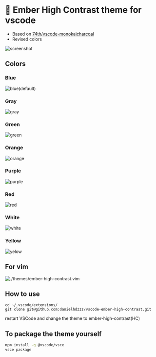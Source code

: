 # 🧯 Ember High Contrast theme for vscode

- Based on [74th/vscode-monokaicharcoal](https://github.com/74th/vscode-monokaicharcoal)
- Revised colors

![screenshot](./screenshots/screenshot.png)

## Colors

### Blue

![blue(default)](./screenshots/screenshot-blue.png)

### Gray

![gray](./screenshots/screenshot-gray.png)

### Green

![green](./screenshots/screenshot-green.png)

### Orange

![orange](./screenshots/screenshot-orange.png)

### Purple

![purple](./screenshots/screenshot-purple.png)

### Red

![red](./screenshots/screenshot-red.png)

### White

![white](./screenshots/screenshot-white.png)

### Yellow

![yelow](./screenshots/screenshot-yellow.png)

## For vim

![./themes/ember-high-contrast.vim](./themes/ember-high-contrast.vim)

## How to use

```
cd ~/.vscode/extensions/
git clone git@github.com:danielhdzzz/vscode-ember-high-contrast.git
```

restart VSCode and change the theme to ember-high-contrast(HC)

## To package the theme yourself

```bash
npm install -g @vscode/vsce
vsce package
```
